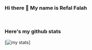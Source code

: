 ### Hi there 👋 My name is Refal Falah
<br>

### Here's my github stats
[![my stats](https://github-readme-stats.vercel.app/api?username=Hanamiii&show_icons=true&theme=dracula)]


<!--
**Hanamiii/Hanamiii** is a ✨ _special_ ✨ repository because its `README.md` (this file) appears on your GitHub profile.

Here are some ideas to get you started:

- 🔭 I’m currently working on ...
- 🌱 I’m currently learning ...
- 👯 I’m looking to collaborate on ...
- 🤔 I’m looking for help with ...
- 💬 Ask me about ...
- 📫 How to reach me: ...
- 😄 Pronouns: ...
- ⚡ Fun fact: ...
-->
